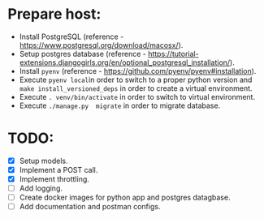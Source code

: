 # Prepare host:
- Install PostgreSQL (reference - https://www.postgresql.org/download/macosx/).
- Setup postgres database (reference - https://tutorial-extensions.djangogirls.org/en/optional_postgresql_installation/).
- Install `pyenv` (reference - https://github.com/pyenv/pyenv#installation).
- Execute `pyenv local`in order to switch to a proper python version and `make install_versioned_deps` in order to create a virtual environment.
- Execute `. venv/bin/activate` in order to switch to virtual environment.
- Execute `./manage.py  migrate` in order to migrate database.   

# TODO:
- [x] Setup models.
- [x] Implement a POST call.
- [x] Implement throttling.
- [ ] Add logging.
- [ ] Create docker images for python app and postgres datagbase.  
- [ ] Add documentation and postman configs.

